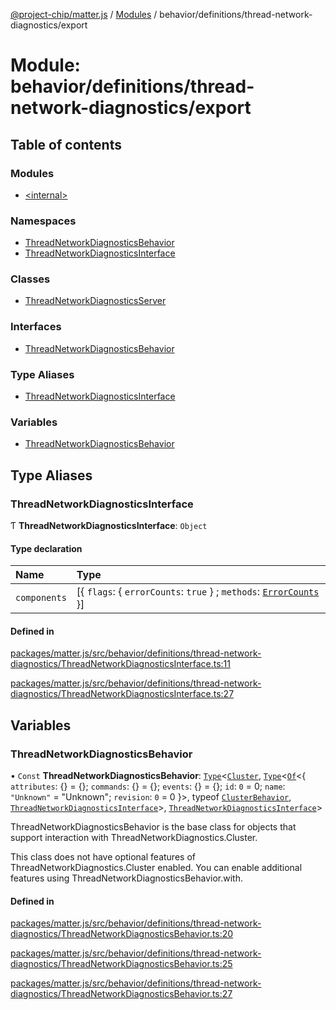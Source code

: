 [@project-chip/matter.js](../README.md) / [Modules](../modules.md) / behavior/definitions/thread-network-diagnostics/export

# Module: behavior/definitions/thread-network-diagnostics/export

## Table of contents

### Modules

- [\<internal\>](behavior_definitions_thread_network_diagnostics_export._internal_.md)

### Namespaces

- [ThreadNetworkDiagnosticsBehavior](behavior_definitions_thread_network_diagnostics_export.ThreadNetworkDiagnosticsBehavior.md)
- [ThreadNetworkDiagnosticsInterface](behavior_definitions_thread_network_diagnostics_export.ThreadNetworkDiagnosticsInterface.md)

### Classes

- [ThreadNetworkDiagnosticsServer](../classes/behavior_definitions_thread_network_diagnostics_export.ThreadNetworkDiagnosticsServer.md)

### Interfaces

- [ThreadNetworkDiagnosticsBehavior](../interfaces/behavior_definitions_thread_network_diagnostics_export.ThreadNetworkDiagnosticsBehavior-1.md)

### Type Aliases

- [ThreadNetworkDiagnosticsInterface](behavior_definitions_thread_network_diagnostics_export.md#threadnetworkdiagnosticsinterface)

### Variables

- [ThreadNetworkDiagnosticsBehavior](behavior_definitions_thread_network_diagnostics_export.md#threadnetworkdiagnosticsbehavior)

## Type Aliases

### ThreadNetworkDiagnosticsInterface

Ƭ **ThreadNetworkDiagnosticsInterface**: `Object`

#### Type declaration

| Name | Type |
| :------ | :------ |
| `components` | [\{ `flags`: \{ `errorCounts`: ``true``  } ; `methods`: [`ErrorCounts`](../interfaces/behavior_definitions_thread_network_diagnostics_export.ThreadNetworkDiagnosticsInterface.ErrorCounts.md)  }] |

#### Defined in

[packages/matter.js/src/behavior/definitions/thread-network-diagnostics/ThreadNetworkDiagnosticsInterface.ts:11](https://github.com/project-chip/matter.js/blob/c0d55745d5279e16fdfaa7d2c564daa31e19c627/packages/matter.js/src/behavior/definitions/thread-network-diagnostics/ThreadNetworkDiagnosticsInterface.ts#L11)

[packages/matter.js/src/behavior/definitions/thread-network-diagnostics/ThreadNetworkDiagnosticsInterface.ts:27](https://github.com/project-chip/matter.js/blob/c0d55745d5279e16fdfaa7d2c564daa31e19c627/packages/matter.js/src/behavior/definitions/thread-network-diagnostics/ThreadNetworkDiagnosticsInterface.ts#L27)

## Variables

### ThreadNetworkDiagnosticsBehavior

• `Const` **ThreadNetworkDiagnosticsBehavior**: [`Type`](../interfaces/behavior_cluster_export.ClusterBehavior.Type.md)\<[`Cluster`](../interfaces/cluster_export.ThreadNetworkDiagnostics.Cluster.md), [`Type`](../interfaces/behavior_cluster_export.ClusterBehavior.Type.md)\<[`Of`](../interfaces/cluster_export.ClusterType.Of.md)\<\{ `attributes`: {} = \{}; `commands`: {} = \{}; `events`: {} = \{}; `id`: ``0`` = 0; `name`: ``"Unknown"`` = "Unknown"; `revision`: ``0`` = 0 }\>, typeof [`ClusterBehavior`](behavior_cluster_export.ClusterBehavior.md), [`ThreadNetworkDiagnosticsInterface`](behavior_definitions_thread_network_diagnostics_export.md#threadnetworkdiagnosticsinterface)\>, [`ThreadNetworkDiagnosticsInterface`](behavior_definitions_thread_network_diagnostics_export.md#threadnetworkdiagnosticsinterface)\>

ThreadNetworkDiagnosticsBehavior is the base class for objects that support interaction with ThreadNetworkDiagnostics.Cluster.

This class does not have optional features of ThreadNetworkDiagnostics.Cluster enabled. You can enable additional
features using ThreadNetworkDiagnosticsBehavior.with.

#### Defined in

[packages/matter.js/src/behavior/definitions/thread-network-diagnostics/ThreadNetworkDiagnosticsBehavior.ts:20](https://github.com/project-chip/matter.js/blob/c0d55745d5279e16fdfaa7d2c564daa31e19c627/packages/matter.js/src/behavior/definitions/thread-network-diagnostics/ThreadNetworkDiagnosticsBehavior.ts#L20)

[packages/matter.js/src/behavior/definitions/thread-network-diagnostics/ThreadNetworkDiagnosticsBehavior.ts:25](https://github.com/project-chip/matter.js/blob/c0d55745d5279e16fdfaa7d2c564daa31e19c627/packages/matter.js/src/behavior/definitions/thread-network-diagnostics/ThreadNetworkDiagnosticsBehavior.ts#L25)

[packages/matter.js/src/behavior/definitions/thread-network-diagnostics/ThreadNetworkDiagnosticsBehavior.ts:27](https://github.com/project-chip/matter.js/blob/c0d55745d5279e16fdfaa7d2c564daa31e19c627/packages/matter.js/src/behavior/definitions/thread-network-diagnostics/ThreadNetworkDiagnosticsBehavior.ts#L27)
